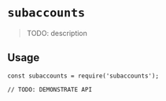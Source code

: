 # `subaccounts`

> TODO: description

## Usage

```
const subaccounts = require('subaccounts');

// TODO: DEMONSTRATE API
```
